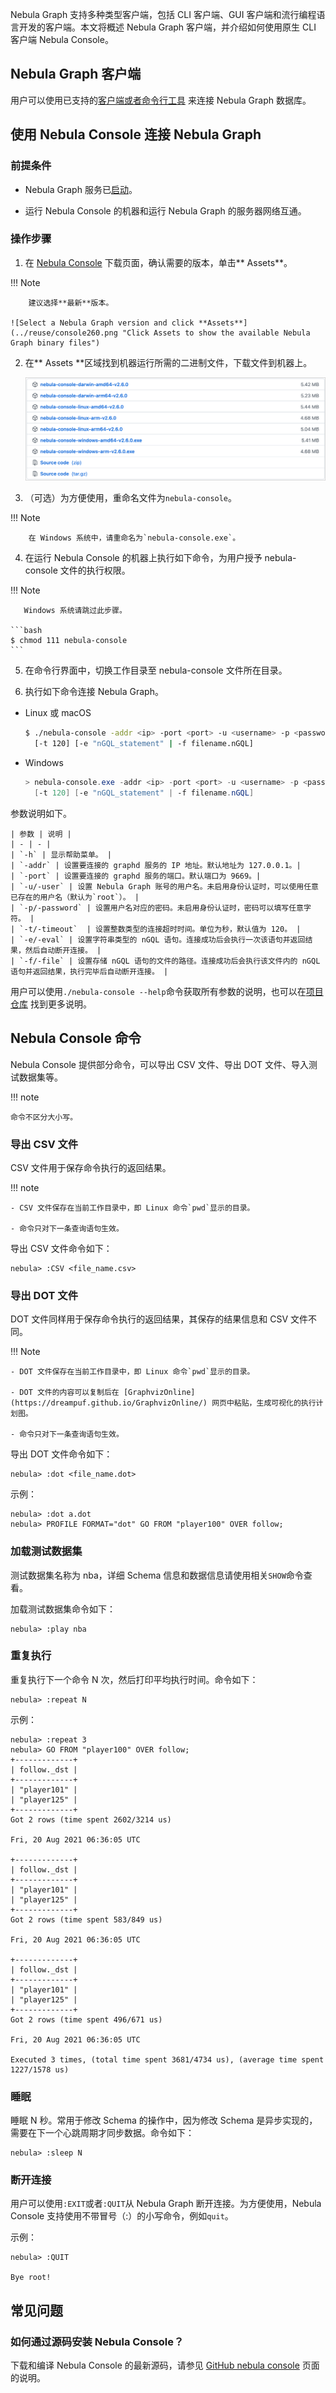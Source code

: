 Nebula Graph 支持多种类型客户端，包括 CLI 客户端、GUI 客户端和流行编程语言开发的客户端。本文将概述 Nebula Graph 客户端，并介绍如何使用原生 CLI 客户端 Nebula Console。

## Nebula Graph 客户端

用户可以使用已支持的[客户端或者命令行工具](https://docs.nebula-graph.com.cn/{{nebula.release}}/20.appendix/6.eco-tool-version/) 来连接 Nebula Graph 数据库。<!--这里用外链。-->

<!-- TODO 云服务未能和 v{{ nebula.release }} 一起发布。
如果还没有 Nebula Graph 数据库，建议尝试云服务 [Nebula Graph Cloud Service](https://cloud.nebula-graph.com.cn/)。Nebula Graph Cloud Service 支持按需部署和快速搭建，并且使用 Nebula Graph Studio 作为默认客户端。
-->

## 使用 Nebula Console 连接 Nebula Graph

### 前提条件

- Nebula Graph 服务已[启动](https://docs.nebula-graph.com.cn/{{nebula.release}}/4.deployment-and-installation/manage-service/)。<!--这里用外链。-->

- 运行 Nebula Console 的机器和运行 Nebula Graph 的服务器网络互通。

### 操作步骤

1. 在 [Nebula Console](https://github.com/vesoft-inc/nebula-console/releases "the nebula-console Releases page") 下载页面，确认需要的版本，单击** Assets**。

  !!! Note

        建议选择**最新**版本。

    ![Select a Nebula Graph version and click **Assets**](../reuse/console260.png "Click Assets to show the available Nebula Graph binary files")

2. 在** Assets **区域找到机器运行所需的二进制文件，下载文件到机器上。

    ![Click to download the package according to your hardware architecture](../reuse/assets260.png "Click the package name to download it")

3. （可选）为方便使用，重命名文件为`nebula-console`。

  !!! Note

        在 Windows 系统中，请重命名为`nebula-console.exe`。

4. 在运行 Nebula Console 的机器上执行如下命令，为用户授予 nebula-console 文件的执行权限。

  !!! Note

       Windows 系统请跳过此步骤。

    ```bash
    $ chmod 111 nebula-console
    ```

5. 在命令行界面中，切换工作目录至 nebula-console 文件所在目录。

6. 执行如下命令连接 Nebula Graph。

  - Linux 或 macOS

    ```bash
    $ ./nebula-console -addr <ip> -port <port> -u <username> -p <password>
      [-t 120] [-e "nGQL_statement" | -f filename.nGQL]
    ```

  - Windows

    ```powershell
    > nebula-console.exe -addr <ip> -port <port> -u <username> -p <password>
      [-t 120] [-e "nGQL_statement" | -f filename.nGQL]
    ```

  参数说明如下。

    | 参数 | 说明 |
    | - | - |
    | `-h` | 显示帮助菜单。 |
    | `-addr` | 设置要连接的 graphd 服务的 IP 地址。默认地址为 127.0.0.1。|
    | `-port` | 设置要连接的 graphd 服务的端口。默认端口为 9669。|
    | `-u/-user` | 设置 Nebula Graph 账号的用户名。未启用身份认证时，可以使用任意已存在的用户名（默认为`root`）。 |
    | `-p/-password` | 设置用户名对应的密码。未启用身份认证时，密码可以填写任意字符。 |
    | `-t/-timeout`  | 设置整数类型的连接超时时间。单位为秒，默认值为 120。 |
    | `-e/-eval` | 设置字符串类型的 nGQL 语句。连接成功后会执行一次该语句并返回结果，然后自动断开连接。 |
    | `-f/-file` | 设置存储 nGQL 语句的文件的路径。连接成功后会执行该文件内的 nGQL 语句并返回结果，执行完毕后自动断开连接。 |

用户可以使用`./nebula-console --help`命令获取所有参数的说明，也可以在[项目仓库](https://github.com/vesoft-inc/nebula-console/tree/{{console.branch}}) 找到更多说明。

## Nebula Console 命令

Nebula Console 提供部分命令，可以导出 CSV 文件、导出 DOT 文件、导入测试数据集等。

!!! note

    命令不区分大小写。

### 导出 CSV 文件

CSV 文件用于保存命令执行的返回结果。

!!! note

    - CSV 文件保存在当前工作目录中，即 Linux 命令`pwd`显示的目录。

    - 命令只对下一条查询语句生效。

导出 CSV 文件命令如下：

```ngql
nebula> :CSV <file_name.csv>
```

### 导出 DOT 文件

DOT 文件同样用于保存命令执行的返回结果，其保存的结果信息和 CSV 文件不同。

!!! Note

    - DOT 文件保存在当前工作目录中，即 Linux 命令`pwd`显示的目录。

    - DOT 文件的内容可以复制后在 [GraphvizOnline](https://dreampuf.github.io/GraphvizOnline/) 网页中粘贴，生成可视化的执行计划图。

    - 命令只对下一条查询语句生效。

导出 DOT 文件命令如下：

```ngql
nebula> :dot <file_name.dot>
```

示例：

```ngql
nebula> :dot a.dot
nebula> PROFILE FORMAT="dot" GO FROM "player100" OVER follow;
```

### 加载测试数据集

测试数据集名称为 nba，详细 Schema 信息和数据信息请使用相关`SHOW`命令查看。

加载测试数据集命令如下：

```ngql
nebula> :play nba
```

### 重复执行

重复执行下一个命令 N 次，然后打印平均执行时间。命令如下：

```ngql
nebula> :repeat N
```

示例：

```ngql
nebula> :repeat 3
nebula> GO FROM "player100" OVER follow;
+-------------+
| follow._dst |
+-------------+
| "player101" |
| "player125" |
+-------------+
Got 2 rows (time spent 2602/3214 us)

Fri, 20 Aug 2021 06:36:05 UTC

+-------------+
| follow._dst |
+-------------+
| "player101" |
| "player125" |
+-------------+
Got 2 rows (time spent 583/849 us)

Fri, 20 Aug 2021 06:36:05 UTC

+-------------+
| follow._dst |
+-------------+
| "player101" |
| "player125" |
+-------------+
Got 2 rows (time spent 496/671 us)

Fri, 20 Aug 2021 06:36:05 UTC

Executed 3 times, (total time spent 3681/4734 us), (average time spent 1227/1578 us)
```

### 睡眠

睡眠 N 秒。常用于修改 Schema 的操作中，因为修改 Schema 是异步实现的，需要在下一个心跳周期才同步数据。命令如下：

```ngql
nebula> :sleep N
```

### 断开连接

用户可以使用`:EXIT`或者`:QUIT`从 Nebula Graph 断开连接。为方便使用，Nebula Console 支持使用不带冒号（:）的小写命令，例如`quit`。

示例：

```ngql
nebula> :QUIT

Bye root!
```

## 常见问题

### 如何通过源码安装 Nebula Console？

下载和编译 Nebula Console 的最新源码，请参见 [GitHub nebula console](https://github.com/vesoft-inc/nebula-console#build-nebula-graph-console) 页面的说明。
